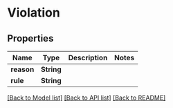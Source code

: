 # Violation

## Properties

Name | Type | Description | Notes
------------ | ------------- | ------------- | -------------
**reason** | **String** |  | 
**rule** | **String** |  | 

[[Back to Model list]](../README.md#documentation-for-models) [[Back to API list]](../README.md#documentation-for-api-endpoints) [[Back to README]](../README.md)


